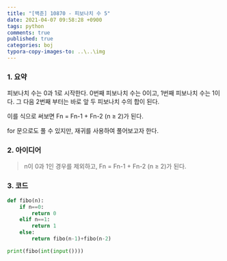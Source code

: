 ```yaml
---
title: "[백준] 10870 - 피보나치 수 5"
date: 2021-04-07 09:58:28 +0900
tags: python
comments: true
published: true
categories: boj
typora-copy-images-to: ..\..\img
---
```


### 1. 요약

피보나치 수는 0과 1로 시작한다. 0번째 피보나치 수는 0이고, 1번째 피보나치 수는 1이다. 그 다음 2번째 부터는 바로 앞 두 피보나치 수의 합이 된다.

이를 식으로 써보면 Fn = Fn-1 + Fn-2 (n ≥ 2)가 된다.

for 문으로도 풀 수 있지만, 재귀를 사용하여 풀어보고자 한다.



### 2. 아이디어

>  n이 0과 1인 경우를 제외하고, Fn = Fn-1 + Fn-2 (n ≥ 2)가 된다.



### 3. 코드

```python
def fibo(n):
    if n==0:
        return 0
    elif n==1:
        return 1
    else:
        return fibo(n-1)+fibo(n-2)

print(fibo(int(input())))
```

